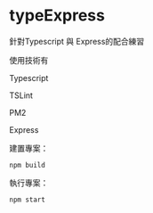 # typeExpress
針對Typescript 與 Express的配合練習

使用技術有

Typescript

TSLint

PM2

Express

建置專案：

    npm build

執行專案：

    npm start



